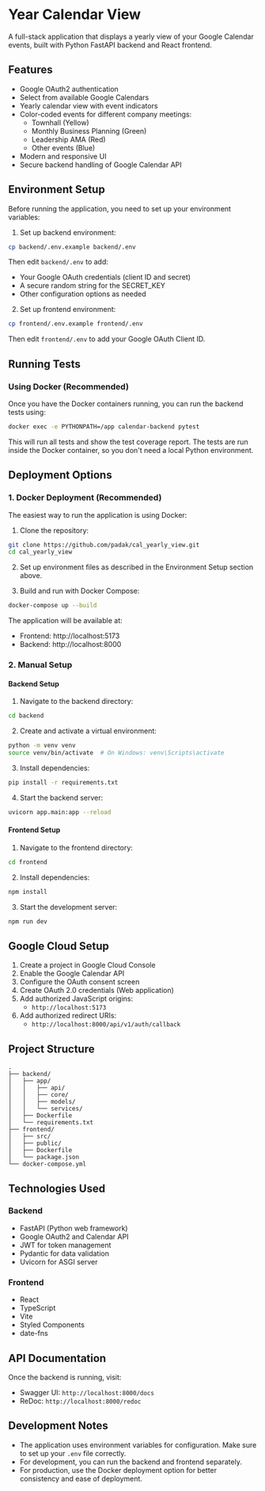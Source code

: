 # Year Calendar View

A full-stack application that displays a yearly view of your Google Calendar events, built with Python FastAPI backend and React frontend.

## Features

- Google OAuth2 authentication
- Select from available Google Calendars
- Yearly calendar view with event indicators
- Color-coded events for different company meetings:
  - Townhall (Yellow)
  - Monthly Business Planning (Green)
  - Leadership AMA (Red)
  - Other events (Blue)
- Modern and responsive UI
- Secure backend handling of Google Calendar API

## Environment Setup

Before running the application, you need to set up your environment variables:

1. Set up backend environment:
```bash
cp backend/.env.example backend/.env
```
Then edit `backend/.env` to add:
- Your Google OAuth credentials (client ID and secret)
- A secure random string for the SECRET_KEY
- Other configuration options as needed

2. Set up frontend environment:
```bash
cp frontend/.env.example frontend/.env
```
Then edit `frontend/.env` to add your Google OAuth Client ID.

## Running Tests

### Using Docker (Recommended)

Once you have the Docker containers running, you can run the backend tests using:
```bash
docker exec -e PYTHONPATH=/app calendar-backend pytest
```

This will run all tests and show the test coverage report. The tests are run inside the Docker container, so you don't need a local Python environment.

## Deployment Options

### 1. Docker Deployment (Recommended)

The easiest way to run the application is using Docker:

1. Clone the repository:
```bash
git clone https://github.com/padak/cal_yearly_view.git
cd cal_yearly_view
```

2. Set up environment files as described in the Environment Setup section above.

3. Build and run with Docker Compose:
```bash
docker-compose up --build
```

The application will be available at:
- Frontend: http://localhost:5173
- Backend: http://localhost:8000

### 2. Manual Setup

#### Backend Setup

1. Navigate to the backend directory:
```bash
cd backend
```

2. Create and activate a virtual environment:
```bash
python -m venv venv
source venv/bin/activate  # On Windows: venv\Scripts\activate
```

3. Install dependencies:
```bash
pip install -r requirements.txt
```

4. Start the backend server:
```bash
uvicorn app.main:app --reload
```

#### Frontend Setup

1. Navigate to the frontend directory:
```bash
cd frontend
```

2. Install dependencies:
```bash
npm install
```

3. Start the development server:
```bash
npm run dev
```

## Google Cloud Setup

1. Create a project in Google Cloud Console
2. Enable the Google Calendar API
3. Configure the OAuth consent screen
4. Create OAuth 2.0 credentials (Web application)
5. Add authorized JavaScript origins:
   - `http://localhost:5173`
6. Add authorized redirect URIs:
   - `http://localhost:8000/api/v1/auth/callback`

## Project Structure

```
.
├── backend/
│   ├── app/
│   │   ├── api/
│   │   ├── core/
│   │   ├── models/
│   │   └── services/
│   ├── Dockerfile
│   └── requirements.txt
├── frontend/
│   ├── src/
│   ├── public/
│   ├── Dockerfile
│   └── package.json
└── docker-compose.yml
```

## Technologies Used

### Backend
- FastAPI (Python web framework)
- Google OAuth2 and Calendar API
- JWT for token management
- Pydantic for data validation
- Uvicorn for ASGI server

### Frontend
- React
- TypeScript
- Vite
- Styled Components
- date-fns

## API Documentation

Once the backend is running, visit:
- Swagger UI: `http://localhost:8000/docs`
- ReDoc: `http://localhost:8000/redoc`

## Development Notes

- The application uses environment variables for configuration. Make sure to set up your `.env` file correctly.
- For development, you can run the backend and frontend separately.
- For production, use the Docker deployment option for better consistency and ease of deployment.
